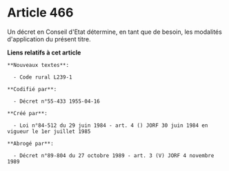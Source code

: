 # Article 466

Un décret en Conseil d'Etat détermine, en tant que de besoin, les modalités d'application du présent titre.

**Liens relatifs à cet article**

	**Nouveaux textes**:

	  - Code rural L239-1

	**Codifié par**:

	  - Décret n°55-433 1955-04-16

	**Créé par**:

	  - Loi n°84-512 du 29 juin 1984 - art. 4 () JORF 30 juin 1984 en vigueur le 1er juillet 1985

	**Abrogé par**:

	  - Décret n°89-804 du 27 octobre 1989 - art. 3 (V) JORF 4 novembre 1989
